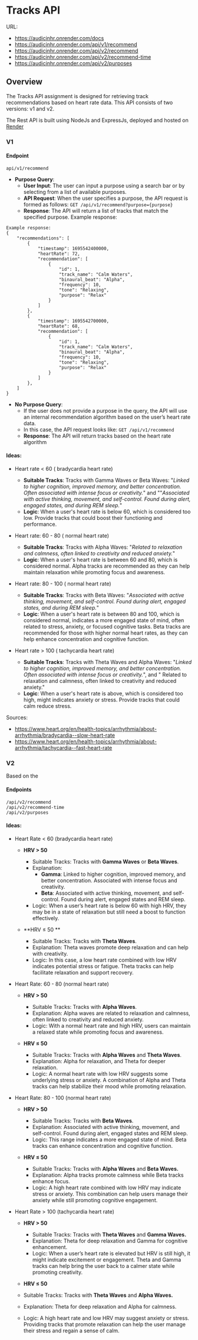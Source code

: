 # Tracks API

URL:
-  https://audicinhr.onrender.com/docs
- https://audicinhr.onrender.com/api/v1/recommend
- https://audicinhr.onrender.com/api/v2/recommend
- https://audicinhr.onrender.com/api/v2/recommend-time
- https://audicinhr.onrender.com/api/v2/purposes

## Overview

The Tracks API assignment is designed for retrieving track recommendations based on heart rate data. This API consists of two versions: v1 and v2.

The Rest API is built using NodeJs and ExpressJs, deployed and hosted on [Render](https://render.com/)


### V1

#### Endpoint
```api/v1/recommend```

-   **Purpose Query**:
    -   **User Input**: The user can input a purpose using a search bar or by selecting from a list of available purposes.
    -   **API Request**: When the user specifies a purpose, the API request is formed as follows:
        `GET /api/v1/recommend?purpose={purpose}` 
    -   **Response**: The API will return a list of tracks that match the specified purpose.
		Example response:
```
Example response:
{
	"recommendations": [
		{
			"timestamp": 1695542400000,
			"heartRate": 72,
			"recommendation": [
				{
					"id": 1,
					"track_name": "Calm Waters",
					"binaural_beat": "Alpha",
					"frequency": 10,
					"tone": "Relaxing",
					"purpose": "Relax"
				}
			]
		},
		{
			"timestamp": 1695542700000,
			"heartRate": 68,
			"recommendation": [
				{
					"id": 1,
					"track_name": "Calm Waters",
					"binaural_beat": "Alpha",
					"frequency": 10,
					"tone": "Relaxing",
					"purpose": "Relax"
				}
			]
		},
	]
}
```
		
				
-   **No Purpose Query**:
    -   If the user does not provide a purpose in the query, the API will use an internal recommendation algorithm based on the user’s heart rate data.
    -   In this case, the API request looks like:
        `GET /api/v1/recommend` 
    -   **Response**: The API will return tracks based on the heart rate algorithm

#### Ideas:
- Heart rate < 60 ( bradycardia heart rate)
	 - **Suitable Tracks**: Tracks with Gamma Waves or Beta Waves:  "*Linked to higher cognition, improved memory, and better concentration. Often associated with intense focus or creativity.*" and ""*Associated with active thinking, movement, and self-control. Found during alert, engaged states, and during REM sleep.*"
	- **Logic**: When a user's heart rate is below 60, which is considered too low. Provide tracks that could boost their functioning and performance.

- Heart rate:  60 - 80 ( normal heart rate)
	 - **Suitable Tracks**: Tracks with Alpha Waves: "*Related to relaxation and calmness, often linked to creativity and reduced anxiety.*"
	- **Logic**: When a user's heart rate is between 60 and 80, which is considered normal. Alpha tracks are recommended as they can help maintain relaxation while promoting focus and awareness.

- Heart rate:  80 - 100 ( normal heart rate)
	 - **Suitable Tracks**: Tracks with Beta Waves: "*Associated with active thinking, movement, and self-control. Found during alert, engaged states, and during REM sleep.*"
	- **Logic**: When a user's heart rate is between 80 and 100, which is considered normal, indicates a more engaged state of mind, often related to stress, anxiety, or focused cognitive tasks. Beta tracks are recommended for those with higher normal heart rates, as they can help enhance concentration and cognitive function.

- Heart rate > 100 ( tachycardia heart rate)
	 - **Suitable Tracks**: Tracks with Theta Waves and Alpha Waves:  "*Linked to higher cognition, improved memory, and better concentration. Often associated with intense focus or creativity.*", and " Related to relaxation and calmness, often linked to creativity
and reduced anxiety." 
	- **Logic**: When a user's heart rate is above, which is considered too high, might indicates anxiety or stress. Provide tracks that could calm reduce stress.


Sources:
 - https://www.heart.org/en/health-topics/arrhythmia/about-arrhythmia/bradycardia--slow-heart-rate
- https://www.heart.org/en/health-topics/arrhythmia/about-arrhythmia/tachycardia--fast-heart-rate



### V2
Based on the 
#### Endpoints

```
/api/v2/recommend
/api/v2/recommend-time
/api/v2/purposes
```

#### Ideas:

- Heart Rate < 60 (bradycardia heart rate)
    - **HRV > 50**  
        - Suitable Tracks: Tracks with **Gamma Waves** or **Beta Waves**.  
        - Explanation:  
          - **Gamma**: Linked to higher cognition, improved memory, and better concentration. Associated with intense focus and creativity.  
          - **Beta**: Associated with active thinking, movement, and self-control. Found during alert, engaged states and REM sleep.  
        - Logic: When a user’s heart rate is below 60 with high HRV, they may be in a state of relaxation but still need a boost to function effectively.
        
    - **HRV ≤ 50 **
        - Suitable Tracks: Tracks with **Theta Waves**.  
        - Explanation: Theta waves promote deep relaxation and can help with creativity.  
        - Logic: In this case, a low heart rate combined with low HRV indicates potential stress or fatigue. Theta tracks can help facilitate relaxation and support recovery.  

- Heart Rate: 60 - 80 (normal heart rate)  
    - **HRV > 50**  
        - Suitable Tracks: Tracks with **Alpha Waves**.  
        - Explanation: Alpha waves are related to relaxation and calmness, often linked to creativity and reduced anxiety.  
        - Logic: With a normal heart rate and high HRV, users can maintain a relaxed state while promoting focus and awareness.  
        
    - **HRV ≤ 50**  
        - Suitable Tracks: Tracks with **Alpha Waves** and **Theta Waves**.  
        - Explanation: Alpha for relaxation, and Theta for deeper relaxation.  
        - Logic: A normal heart rate with low HRV suggests some underlying stress or anxiety. A combination of Alpha and Theta tracks can help stabilize their mood while promoting relaxation.  

- Heart Rate: 80 - 100 (normal heart rate) 
    - **HRV > 50**  
        - Suitable Tracks: Tracks with **Beta Waves**.  
        - Explanation: Associated with active thinking, movement, and self-control. Found during alert, engaged states and REM sleep.  
        - Logic: This range indicates a more engaged state of mind. Beta tracks can enhance concentration and cognitive function.  
        
    - **HRV ≤ 50**  
        - Suitable Tracks: Tracks with **Alpha Waves** and **Beta Waves.**  
        - Explanation: Alpha tracks promote calmness while Beta tracks enhance focus.  
        - Logic: A high heart rate combined with low HRV may indicate stress or anxiety. This combination can help users manage their anxiety while still promoting cognitive engagement.  

- Heart Rate > 100 (tachycardia heart rate) 
    - **HRV > 50**  
        - Suitable Tracks: Tracks with **Theta Waves** and **Gamma Waves.**  
        - Explanation: Theta for deep relaxation and Gamma for cognitive enhancement.  
        - Logic: When a user’s heart rate is elevated but HRV is still high, it might indicate excitement or engagement. Theta and Gamma tracks can help bring the user back to a calmer state while promoting creativity.  
        
    - **HRV ≤ 50**
    - Suitable Tracks: Tracks with **Theta Waves** and **Alpha Waves.** 
    - Explanation: Theta for deep relaxation and Alpha for calmness. 
    - Logic: A high heart rate and low HRV may suggest anxiety or stress. Providing tracks that promote relaxation can help the user manage their stress and regain a sense of calm.
  

